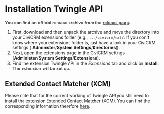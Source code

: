 # Installation Twingle API

You can find an official release archive from the [release page](https://github.com/systopia/de.systopia.twingle). 

1. First, download and then unpack the archive and move the directory into your CiviCRM extensions folder (e.g., `.../civicrm/ext/`. 
   If you don't know where your extensions folder is, just have a look in your CiviCRM settings ( **Administer**/**System Settings**/**Directories**)).
2. Next, open the extensions page in the CiviCRM settings (**Administer**/**System Settings**/**Extensions**). 
3. Find the extension Twingle API in the *Extensions* tab and click on **Install**. The extension will be set up.

## Extended Contact Matcher (XCM)

Please note that for the correct working of Twingle API you still need to install the extension Extended Contact Matcher (XCM). You can find the corresponding information therefore [here](https://docs.civicrm.org/xcm/en/latest/).
